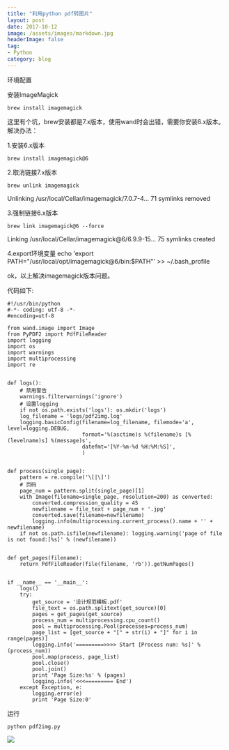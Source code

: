 ```yaml
---
title: "利用python pdf转图片"
layout: post
date: 2017-10-12
image: /assets/images/markdown.jpg
headerImage: false
tag:
- Python
category: blog
---
```



环境配置

安装ImageMagick

	brew install imagemagick

这里有个坑，brew安装都是7.x版本，使用wand时会出错，需要你安装6.x版本。
解决办法：

1.安装6.x版本

	brew install imagemagick@6

2.取消链接7.x版本

	brew unlink imagemagick

Unlinking /usr/local/Cellar/imagemagick/7.0.7-4… 71 symlinks removed

3.强制链接6.x版本

 	brew link imagemagick@6 --force

Linking /usr/local/Cellar/imagemagick@6/6.9.9-15… 75 symlinks created

4.export环境变量
 echo 'export PATH="/usr/local/opt/imagemagick@6/bin:$PATH"' >> ~/.bash_profile


ok，以上解决imagemagick版本问题。


代码如下:

	#!/usr/bin/python
	#-*- coding: utf-8 -*-
	#encoding=utf-8
	
	from wand.image import Image
	from PyPDF2 import PdfFileReader
	import logging
	import os
	import warnings
	import multiprocessing
	import re
	
	
	def logs():
	    # 禁用警告
	    warnings.filterwarnings('ignore')
	    # 设置logging
	    if not os.path.exists('logs'): os.mkdir('logs')
	    log_filename = 'logs/pdf2img.log'
	    logging.basicConfig(filename=log_filename, filemode='a', level=logging.DEBUG,
	                        format='%(asctime)s %(filename)s [%(levelname)s] %(message)s',
	                        datefmt='[%Y-%m-%d %H:%M:%S]',
	                        )
	
	
	def process(single_page):
	    pattern = re.compile('\[|\]')
	    # 页码
	    page_num = pattern.split(single_page)[1]
	    with Image(filename=single_page, resolution=200) as converted:
	        converted.compression_quality = 45
	        newfilename = file_text + page_num + '.jpg'
	        converted.save(filename=newfilename)
	        logging.info(multiprocessing.current_process().name + '' + newfilename)
	    if not os.path.isfile(newfilename): logging.warning('page of file is not found:[%s]' % (newfilename))
	
	
	def get_pages(filename):
	    return PdfFileReader(file(filename, 'rb')).getNumPages()
	
	
	if __name__ == '__main__':
	    logs()
	    try:
	        get_source = '设计规范模板.pdf'
	        file_text = os.path.splitext(get_source)[0]
	        pages = get_pages(get_source)
	        process_num = multiprocessing.cpu_count()
	        pool = multiprocessing.Pool(processes=process_num)
	        page_list = [get_source + "[" + str(i) + "]" for i in range(pages)]
	        logging.info('=========>>>> Start [Process num: %s]' % (process_num))
	        pool.map(process, page_list)
	        pool.close()
	        pool.join()
	        print 'Page Size:%s' % (pages)
	        logging.info('<<<========= End')
	    except Exception, e:
	        logging.error(e)
	        print 'Page Size:0'


运行

	python pdf2img.py
	
	
![](https://ws1.sinaimg.cn/large/9e1008a3ly1fkffu7jx45j20br086q3u.jpg)
